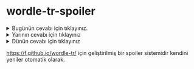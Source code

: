 # wordle-tr-spoiler

<details>
  <summary>Bugünün cevabı için tıklayınız.</summary>
  <br>
    <b> coşuş </b>
</details>

<details>
  <summary>Yarının cevabı için tıklayınız</summary>
  <br>
   <b> takla </b>
</details>

<details>
  <summary>Dünün cevabı için tıklayınız </summary>
  <br>
  <b> zümre </b>
</details>

https://f.github.io/wordle-tr/ için geliştirilmiş bir spoiler sistemidir kendini yeniler otomatik olarak.

